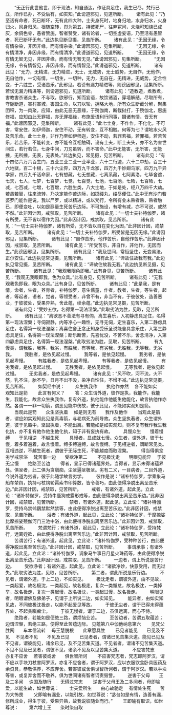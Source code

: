 <!-- { "loadSidebar": true } -->
　　“无正行此世他世，即于现法，知自通达，作证具足住，我生已尽，梵行已立，所作已办，不受后有，如实知。”此谤道邪见，见道所断。
　　诸有此见：“乃至活有命者，死已断坏，无有此四大种，士夫身死时，地身归地，水身归水，火身归火，风身归风，根随空转，舆为第五，持彼死尸，往弃冢间，未烧可知烧已成灰，余鸽色骨，愚者赞施，智者赞受，诸有论者，一切空虚妄语，乃至活有愚智者，死已断坏无有。”此边执见断见摄，见苦所断。
　　诸有此见：“无因无缘，令有情杂染，非因非缘，而有情杂染。”此谤因邪见，见集所断。
　　“无因无缘，令有情清净，非因非缘，而有情清净。”此谤道邪见，见道所断。
　　“无因无缘，令有情无智无见，非因非缘，而有情无智无见。”此谤因邪见，见集所断。
　　“无因无缘，令有情智见，非因非缘，而有情智见。”此谤道邪见，见道所断。
　　诸有此见：“无力，无精进，无力精进，无士，无威势，无士威势，无自作，无他作，无自他作，一切有情，一切生，一切种，无力，无自在，无精进，无威势，定合性变，于六胜生，受诸苦乐。”此邪见。若谤有漏力精进等，则谤因邪见，见集所断。若谤无漏力精进等，则谤道邪见，见道所断。
　　诸有此见：“造教造，煮教煮，害教害杀诸众生，不与取，欲邪行，知而妄语，故饮诸酒，穿墙解结，尽取所有，守阨断道，害村害城，害国生命，以刀以轮，拥略大地，所有众生断截分解，聚集团积，为一肉聚，应知，由此无恶无恶缘，于殑伽南，断截挝打，于殑伽北，惠施修福，应知由此无罪福，亦无罪福缘，布施爱语利行同事，摄诸有情，皆无有福。”此谤因邪见，见集所断。
　　诸有此见：“此七士身，不作作，不化化，不可害，常安住，如伊师迦，安住不动，无有转变，互不相触。何等为七？谓地水火风及苦乐命。此七士身，非作乃至如伊师迦，安住不动，若罪若福，若罪福，若苦苦乐，若苦乐，不能转变，亦不能令互相触碍，设有士夫，断士夫头，亦不名为害世间生，若行若住，七身中间，刀刃虽转，而不害命。”此中无能害，无所害，无能捶，无所捶，无表，无表处。”此边执见，常见摄，见苦所断。
　　诸有此见：“有十四亿六万六百生门，五业三业二业一业半业，六十二行迹，六十二中劫，百三十六地狱，百二十根，三十六尘界，四万九千龙家，四万九千妙翅鸟家，四万九千异学家，四万九千活命家，七有想藏，七无想藏，七离系藏，七阿素洛，七毕舍遮，七天，七人，七梦，七百梦，七觉，七百觉，七池，七百池，七险，七百险，七减，七百减，七增，七百增，六胜生类，八大士地，于如是处，经八万四千大劫。若愚若智，往来流转，乃决定能作苦边际，如掷缕丸，缕尽便住。”此中无有沙门若婆罗门能作是说，我以尸罗，或以精进，或以梵行，令所有业未熟者熟，熟者触已，即便变吐，以如是斟量生死苦乐边际。不可施设，有增有减，亦不可说，或然不然。”此非因计因，戒禁取，见苦所断。
　　诸有此见：“一切士夫补特伽罗，诸有所受，无不皆以宿作为因。”此非因计因，戒禁取，见苦所断。
　　诸有此见：“一切士夫补特伽罗，诸有所受，无不皆以自在变化为因。”此非因计因，戒禁取，见苦所断。
　　诸有此见：“一切士夫补特伽罗，所受皆是无因无缘。”此谤因邪见，见集所断。
　　诸有此见：“自作苦乐，他作苦乐，自他作苦乐。”此非因计因，戒禁取，见苦所断。
　　诸有此见：“所受苦乐，非自作，非他作，无因而生。”此谤因邪见，见集所断。
　　诸有此见：“我及世间，常恒坚住，无变易法，正尔安住。”此边执见常见摄，见苦所断。
　　诸有此见：“谛故住故我有我。”此边执见常见摄，见苦所断。
　　诸有此见：“谛故住故我无我。”此边执见断见摄，见苦所断。
　　诸有此见：“我观我眼色即我。”此有身见，见苦所断。
　　诸有此见：“我观无我眼即我，色为众具。”此有身见，见苦所断。
　　诸有此见：“无我观我色即我，眼为众具。”此有身见，见苦所断。
　　诸有此见：“此是我，是有情，命者，生者，养育者，补特伽罗，意生儒童，作者，教者，生者，等生者，起者，等起者，语者，觉者，等领受者，非曾不有，非当不有，于彼彼处，造善恶业，于彼彼处，受果异熟，舍此蕴，续余蕴。”此边执见常见摄，见苦所断。
　　诸有此见：“受妙五欲，名得第一现法涅槃。”此取劣法为胜，见取，见苦所断。
　　诸有此见：“离欲恶不善法有寻有伺，离生喜乐，入初静虑具足住，名得第一现法涅槃；寻伺寂静，内等净心一趣性，无寻无伺，定生喜乐，入第二静虑具足住，名得第一现法涅槃；离喜住舍正念正知身受乐圣说能舍具念乐住，入第三静虑具足住，名得第一现法涅槃；断乐断苦，先喜忧没，不苦不乐，舍念清净，入第四静虑具足住，名得第一现法涅槃。”此取劣法为胜，见取，见苦所断。
　　有九慢类，谓我胜，我等，我劣，有胜我，有等我，有劣我，无胜我，无等我，无劣我。
　　我胜者，是依见起过慢。
　　我等者，是依见起慢。
　　我劣者，是依见起卑慢。
　　有胜我者，是依见起卑慢。
　　有等我者，是依见起慢。
　　有劣我者，是依见起过慢。
　　无胜我者，是依见起慢。
　　无等我者，是依见起过慢。
　　无劣我者，是依见起卑慢。
　　诸有此见：“风不吹，河不流，火不然，乳不注，胎不孕，日月不出不没，染净自性住，不增不减。”此边执见常见摄，见苦所断。
　　如契经中说：
　　众生执我作　　执他作亦然
　各不能如实　　观知此是箭
　　此言有何义？
　　答：众生谓外道，彼作是执，我能作，我能生，我能化，故言众生执我作。复有外道，执他能作他能生他能化，故言执他作亦然。各谓一一非一切箭，谓恶见能中伤故，彼于此见，不能如实观知是箭。
　　当观此是箭　　众生坚执着
　如是则无有　　我作及他作
　　当观此是箭者，谓应如实观知此见是真毒箭，与老病死为前导故。众生坚执著者，众生谓外道，彼于见趣中，坚固执着，不能出离。若能如是如实观知，则不复有我作我生我化执，亦不复有他作他生他化执，知于非有妄执有故。
　　具慢众生　　慢着慢缚　　于见相逆　不越生死
　　具慢者，显成就七慢。众生者，谓外道，彼于七慢，着多着遍着，故言慢着。缚多缚遍缚，故言慢缚。于见相逆者，谓断常见类。互相违逆，不越生死者，谓彼于无际生死，不能越度而取涅槃。
　　得当得俱坌　　劣学戒禁浴
　梵苦事一边　　受欲净第二
　　不见极沈走　　明眼见能异
　于彼无尘慢　　绝路至苦边
　　得者，显示已得诸蕴界处。当得者，显示未得诸蕴界处。俱坌者，此二俱为贪瞋痴，尘坌遍坌极坌。劣有二义，一目病者，二目外道，今说外道为劣者，彼于此随学故言劣学。
　　彼作是说：“诸补特伽罗，学乘象马船车辇舆，执持弓杖钩轮罥索书印算数，皆令善巧，由此便得净脱出离至苦乐边。”此非因计因，戒禁取，见苦所断。
　　戒者，有诸外道，起此见，立此论：“诸补特伽罗，受持牛鹿狗戒露形戒等，由此便得净脱出离至苦乐边。”此非因计因，戒禁取，见苦所断。
　　禁者，有诸外道，起此见，立此论：“诸补特伽罗，受持乌禁鸺鶹禁默然禁等，由此便得净脱出离至苦乐边。”此非因计因，戒禁取，见苦所断。
　　浴者；有诸外道，起此见，立此论：“诸补特伽罗，于摩捺娑比摩捺娑殑伽河门三池中浴，由此便得净脱出离至苦乐边。”此非因计因，戒禁取，见苦所断。
　　梵谓梵行；有诸外道，起此见，立此论：“诸补特伽罗，受持梵行，远离婬欲，由此便得净脱出离至苦乐边。”此非因计因，戒禁取，见苦所断。
　　苦谓苦行；有诸外道，起此见，立此论：“诸补特伽罗，受种种苦行，由此便得净脱出离至苦乐边。”此非因计因，戒禁取，见苦所断。
　　事谓承事；有诸外道，起此见，立此论：“诸补特伽罗，调象马牛事日月星火珠药等，由此便得净脱出离至苦乐边。”此非因计因，戒禁取，见苦所断。
　　一边者，谓上所说是苦行边。
　　受欲净者；有诸外道，起此见，立此论：“诸欲净妙，快意受用，而无过失。”此取劣法为胜，见取，见苦所断。
　　第二者，谓此所说是乐行边。
　　不见者，谓诸外道，于上二边，不如实见。
　　极沈走者，谓彼外道，由不见故，一类起爱，故名极沈，一类起见，故名极走，复次一类懈怠，故名极沈，一类掉举，故名极走，复次一类起慢，故名极沈，一类起过慢，故名极走。
　　明眼见者，明眼谓佛及佛弟子，见谓于上所说二边，如实知见。
　　能异者，由如实知见故，不同彼极沈极走，以能不起爱见等故。
　　于彼无尘者，谓于已得未得蕴界处，不起贪瞋痴尘。
　　于彼无慢者，谓于二边，虽俱远离，而心不恃。
　　绝路者，若能如是便绝三路，谓烦恼业苦。
　　至苦边者，苦谓五取蕴苦；边谓涅槃，若绝三路，便得至此苦蕴边际。
见蕴第八中伽他纳息第六
　　见梵父胜网　　车本信流转
　母王慧脱根　　此章愿具胜
　　已见者能见　　已见及不见
　不见者不见　　不见及已见
　　已见者者，谓诸已见苦集灭道。能见已见及不见者，谓彼能见，诸余已见，及不见苦集灭道。不见者者，谓诸不见苦集灭道。不见不见及已见者，谓彼不见，诸余不见及以见苦集灭道。
　　不应害梵志　　亦复不应舍
　若害彼或舍　　俱世智所诃
　　不应害梵志者，梵志即阿罗汉，谓不应以手块刀杖害阿罗汉。亦复不应舍者，谓于阿罗汉，应以衣服饮食卧具医药及余资具，恭敬供养，不应弃舍。若害彼或舍俱世智所诃者，谓于阿罗汉。若以手块等害，或复弃舍而不敬养，俱为世间诸有智者诃责毁訾。
　　逆害于父母　　王及二多闻
　诛国及随行　　无碍过梵志
　　逆害于父母王及二多闻者，母即喻爱，以能生故，如世尊说：
　　士夫爱所生　　由心故驰走
　有情处生死　　苦为大怖畏
　　父即喻有漏业，以能引故，如世尊说：“苾刍如是有情，造善有漏，修所成业，得生于彼，受果异熟，故我说彼随业而行。”
　　王即喻有取识，如世尊说：
　　第六增上王　　染时染自取
